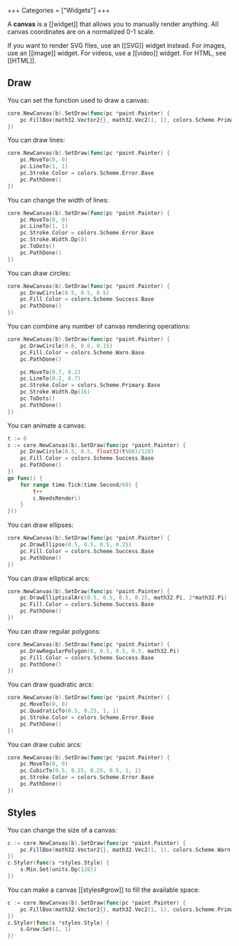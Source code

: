 +++
Categories = ["Widgets"]
+++

A **canvas** is a [[widget]] that allows you to manually render anything. All canvas coordinates are on a normalized 0-1 scale.

If you want to render SVG files, use an [[SVG]] widget instead. For images, use an [[image]] widget. For videos, use a [[video]] widget. For HTML, see [[HTML]].

## Draw

You can set the function used to draw a canvas:

```Go
core.NewCanvas(b).SetDraw(func(pc *paint.Painter) {
    pc.FillBox(math32.Vector2{}, math32.Vec2(1, 1), colors.Scheme.Primary.Base)
})
```

You can draw lines:

```Go
core.NewCanvas(b).SetDraw(func(pc *paint.Painter) {
    pc.MoveTo(0, 0)
    pc.LineTo(1, 1)
    pc.Stroke.Color = colors.Scheme.Error.Base
    pc.PathDone()
})
```

You can change the width of lines:

```Go
core.NewCanvas(b).SetDraw(func(pc *paint.Painter) {
    pc.MoveTo(0, 0)
    pc.LineTo(1, 1)
    pc.Stroke.Color = colors.Scheme.Error.Base
    pc.Stroke.Width.Dp(8)
    pc.ToDots()
    pc.PathDone()
})
```

You can draw circles:

```Go
core.NewCanvas(b).SetDraw(func(pc *paint.Painter) {
    pc.DrawCircle(0.5, 0.5, 0.5)
    pc.Fill.Color = colors.Scheme.Success.Base
    pc.PathDone()
})
```

You can combine any number of canvas rendering operations:

```Go
core.NewCanvas(b).SetDraw(func(pc *paint.Painter) {
    pc.DrawCircle(0.6, 0.6, 0.15)
    pc.Fill.Color = colors.Scheme.Warn.Base
    pc.PathDone()

    pc.MoveTo(0.7, 0.2)
    pc.LineTo(0.2, 0.7)
    pc.Stroke.Color = colors.Scheme.Primary.Base
    pc.Stroke.Width.Dp(16)
    pc.ToDots()
    pc.PathDone()
})
```

You can animate a canvas:

```Go
t := 0
c := core.NewCanvas(b).SetDraw(func(pc *paint.Painter) {
    pc.DrawCircle(0.5, 0.5, float32(t%60)/120)
    pc.Fill.Color = colors.Scheme.Success.Base
    pc.PathDone()
})
go func() {
    for range time.Tick(time.Second/60) {
        t++
        c.NeedsRender()
    }
}()
```

You can draw ellipses:

```Go
core.NewCanvas(b).SetDraw(func(pc *paint.Painter) {
    pc.DrawEllipse(0.5, 0.5, 0.5, 0.25)
    pc.Fill.Color = colors.Scheme.Success.Base
    pc.PathDone()
})
```

You can draw elliptical arcs:

```Go
core.NewCanvas(b).SetDraw(func(pc *paint.Painter) {
    pc.DrawEllipticalArc(0.5, 0.5, 0.5, 0.25, math32.Pi, 2*math32.Pi)
    pc.Fill.Color = colors.Scheme.Success.Base
    pc.PathDone()
})
```

You can draw regular polygons:

```Go
core.NewCanvas(b).SetDraw(func(pc *paint.Painter) {
    pc.DrawRegularPolygon(6, 0.5, 0.5, 0.5, math32.Pi)
    pc.Fill.Color = colors.Scheme.Success.Base
    pc.PathDone()
})
```

You can draw quadratic arcs:

```Go
core.NewCanvas(b).SetDraw(func(pc *paint.Painter) {
    pc.MoveTo(0, 0)
    pc.QuadraticTo(0.5, 0.25, 1, 1)
    pc.Stroke.Color = colors.Scheme.Error.Base
    pc.PathDone()
})
```

You can draw cubic arcs:

```Go
core.NewCanvas(b).SetDraw(func(pc *paint.Painter) {
    pc.MoveTo(0, 0)
    pc.CubicTo(0.5, 0.25, 0.25, 0.5, 1, 1)
    pc.Stroke.Color = colors.Scheme.Error.Base
    pc.PathDone()
})
```

## Styles

You can change the size of a canvas:

```Go
c := core.NewCanvas(b).SetDraw(func(pc *paint.Painter) {
    pc.FillBox(math32.Vector2{}, math32.Vec2(1, 1), colors.Scheme.Warn.Base)
})
c.Styler(func(s *styles.Style) {
    s.Min.Set(units.Dp(128))
})
```

You can make a canvas [[styles#grow]] to fill the available space:

```Go
c := core.NewCanvas(b).SetDraw(func(pc *paint.Painter) {
    pc.FillBox(math32.Vector2{}, math32.Vec2(1, 1), colors.Scheme.Primary.Base)
})
c.Styler(func(s *styles.Style) {
    s.Grow.Set(1, 1)
})
```
